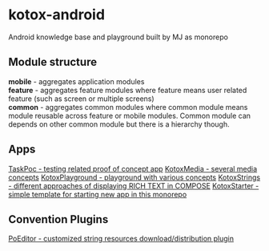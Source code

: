 # kotox-android

Android knowledge base and playground built by MJ as monorepo


## Module structure

**mobile** - aggregates application modules  
**feature** - aggregates feature modules where feature means user related feature (such as screen or multiple screens)  
**common** - aggregates common modules where common module means module reusable across feature or mobile modules. Common module can depends on other common
module but there is a hierarchy though.  


## Apps

[TaskPoc - testing related proof of concept app](./mobile/kotox-poc-task/README.md)
[KotoxMedia - several media concepts](./mobile/kotox-media/README.md)
[KotoxPlayground - playground with various concepts](./mobile/kotox-playground/README-PLAYGROUND.md)
[KotoxStrings - different approaches of displaying RICH TEXT in COMPOSE](./mobile/kotox-strings/README.md)
[KotoxStarter - simple template for starting new app in this monorepo](./mobile/kotox-starter/README.md)

## Convention Plugins

[PoEditor - customized string resources download/distribution plugin](./build-logic/README-POEDITOR.md)

